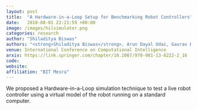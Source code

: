 ```yaml
---
layout: post
title:  "A Hardware-in-a-Loop Setup for Benchmarking Robot Controllers"
date:   2018-08-01 22:21:59 +00:00
image: /images/hilsimulator.png
categories: research
author: "Shiladitya Biswas"
authors: "<strong>Shiladitya Biswas</strong>, Arun Dayal Udai, Gaurav Kumar"
venue: International Conference on Computational Intelligence
arxiv: https://link.springer.com/chapter/10.1007/978-981-13-8222-2_16
code: 
website: 
affiliation: "BIT Mesra"
---
```

We proposed a Hardware-in-a-Loop simulation technique to test a live robot
controller using a virtual model of the robot running on a standard computer. 